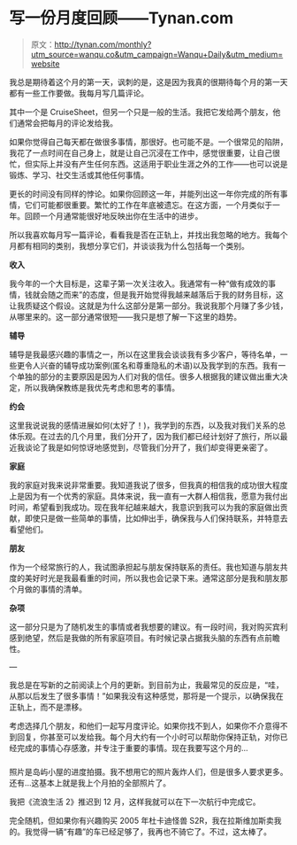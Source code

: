 # 写一份月度回顾——Tynan.com

> 原文：<http://tynan.com/monthly?utm_source=wanqu.co&utm_campaign=Wanqu+Daily&utm_medium=website>

我总是期待着这个月的第一天，讽刺的是，这是因为我真的很期待每个月的第一天都有一些工作要做。我每月写几篇评论。

其中一个是 CruiseSheet，但另一个只是一般的生活。我把它发给两个朋友，他们通常会把每月的评论发给我。

如果你觉得自己每天都在做很多事情，那很好。也可能不是。一个很常见的陷阱，我花了一点时间在自己身上，就是让自己沉浸在工作中，感觉很重要，让自己很忙，但实际上并没有产生任何东西。这适用于职业生涯之外的工作——也可以说是锻炼、学习、社交生活或其他任何事情。

更长的时间没有同样的悖论。如果你回顾这一年，并能列出这一年你完成的所有事情，它们可能都很重要。繁忙的工作在年底被遗忘。在这方面，一个月类似于一年。回顾一个月通常能很好地反映出你在生活中的进步。

所以我喜欢每月写一篇评论，看看我是否在正轨上，并找出我忽略的地方。我每个月都有相同的类别，我想分享它们，并谈谈我为什么包括每一个类别。

**收入**

我今年的一个大目标是，这辈子第一次关注收入。我通常有一种“做有成效的事情，钱就会随之而来”的态度，但是我开始觉得我越来越落后于我的财务目标，这让我质疑这个假设。这就是为什么这部分是第一部分。我说我那个月赚了多少钱，从哪里来的。这一部分通常很短——我只是想了解一下这里的趋势。

**辅导**

辅导是我最感兴趣的事情之一，所以在这里我会谈谈我有多少客户，等待名单，一些更令人兴奋的辅导成功案例(匿名和尊重隐私的术语)以及我学到的东西。我有一个单独的部分的主要原因是因为人们对我的信任。很多人根据我的建议做出重大决定，所以我确保教练是我优先考虑和思考的事情。

**约会**

这里我说说我的感情进展如何(太好了！)，我学到的东西，以及我对我们关系的总体乐观。在过去的几个月里，我们分开了，因为我们都已经计划好了旅行，所以最近我谈论了我是如何惊讶地感觉到，尽管我们分开了，我们却变得更亲密了。

**家庭**

我的家庭对我来说非常重要。我知道我说了很多，但我真的相信我的成功很大程度上是因为有一个优秀的家庭。具体来说，我一直有一大群人相信我，愿意为我付出时间，希望看到我成功。现在我年纪越来越大，我意识到我可以为我的家庭做出贡献，即使只是做一些简单的事情，比如伸出手，确保我与人们保持联系，并特意去看望他们。

**朋友**

作为一个经常旅行的人，我试图承担起与朋友保持联系的责任。我也知道与朋友共度的美好时光是我最看重的时间，所以我也会记录下来。通常这部分是我和朋友那个月做的事情的清单。

**杂项**

这一部分只是为了随机发生的事情或者我想要的建议。有一段时间，我对购买宾利感到绝望，然后是我做的所有家庭项目。有时候记录占据我头脑的东西有点前瞻性。

—

我总是在写新的之前阅读上个月的更新。到目前为止，我最常见的反应是，“哇，从那以后发生了很多事情！”如果我没有这种感觉，那将是一个提示，以确保我在正轨上，而不是漂移。

考虑选择几个朋友，和他们一起写月度评论。如果你找不到人，如果你不介意得不到回复，你甚至可以发给我。每个月大约有一个小时可以帮助你保持正轨，对你已经完成的事情心存感激，并专注于重要的事情。现在我要写这个月的…

###

照片是岛屿小屋的进度拍摄。我不想用它的照片轰炸人们，但是很多人要求更多。还有…这基本上就是我上个月拍的全部照片了。

我把《流浪生活 2》推迟到 12 月，这样我就可以在下一次航行中完成它。

完全随机，但如果你有兴趣购买 2005 年杜卡迪怪兽 S2R，我在拉斯维加斯卖我的。我觉得一辆“有趣”的车已经足够了，我再也不骑它了。不过，这太棒了。
